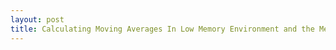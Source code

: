 ```yaml
---
layout: post
title: Calculating Moving Averages In Low Memory Environment and the Memory vs Accuracy Tradeoff
---
```

